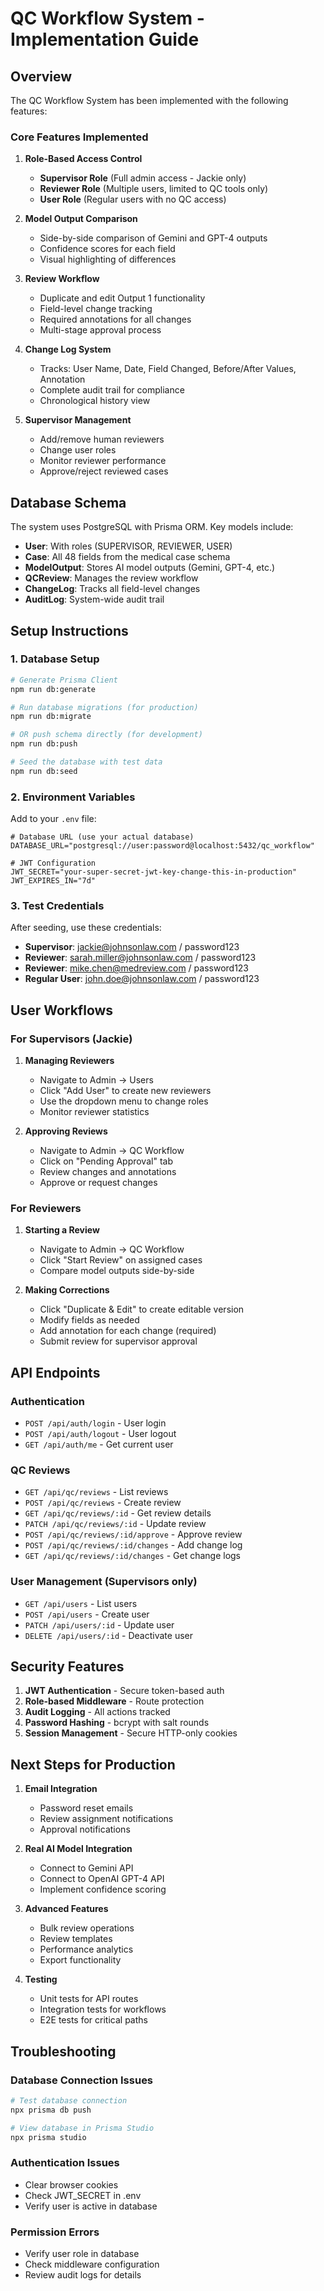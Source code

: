 # QC Workflow System - Implementation Guide

## Overview

The QC Workflow System has been implemented with the following features:

### Core Features Implemented

1. **Role-Based Access Control**
   - **Supervisor Role** (Full admin access - Jackie only)
   - **Reviewer Role** (Multiple users, limited to QC tools only)
   - **User Role** (Regular users with no QC access)

2. **Model Output Comparison**
   - Side-by-side comparison of Gemini and GPT-4 outputs
   - Confidence scores for each field
   - Visual highlighting of differences

3. **Review Workflow**
   - Duplicate and edit Output 1 functionality
   - Field-level change tracking
   - Required annotations for all changes
   - Multi-stage approval process

4. **Change Log System**
   - Tracks: User Name, Date, Field Changed, Before/After Values, Annotation
   - Complete audit trail for compliance
   - Chronological history view

5. **Supervisor Management**
   - Add/remove human reviewers
   - Change user roles
   - Monitor reviewer performance
   - Approve/reject reviewed cases

## Database Schema

The system uses PostgreSQL with Prisma ORM. Key models include:

- **User**: With roles (SUPERVISOR, REVIEWER, USER)
- **Case**: All 48 fields from the medical case schema
- **ModelOutput**: Stores AI model outputs (Gemini, GPT-4, etc.)
- **QCReview**: Manages the review workflow
- **ChangeLog**: Tracks all field-level changes
- **AuditLog**: System-wide audit trail

## Setup Instructions

### 1. Database Setup

```bash
# Generate Prisma Client
npm run db:generate

# Run database migrations (for production)
npm run db:migrate

# OR push schema directly (for development)
npm run db:push

# Seed the database with test data
npm run db:seed
```

### 2. Environment Variables

Add to your `.env` file:

```env
# Database URL (use your actual database)
DATABASE_URL="postgresql://user:password@localhost:5432/qc_workflow"

# JWT Configuration
JWT_SECRET="your-super-secret-jwt-key-change-this-in-production"
JWT_EXPIRES_IN="7d"
```

### 3. Test Credentials

After seeding, use these credentials:

- **Supervisor**: jackie@johnsonlaw.com / password123
- **Reviewer**: sarah.miller@johnsonlaw.com / password123
- **Reviewer**: mike.chen@medreview.com / password123
- **Regular User**: john.doe@johnsonlaw.com / password123

## User Workflows

### For Supervisors (Jackie)

1. **Managing Reviewers**
   - Navigate to Admin → Users
   - Click "Add User" to create new reviewers
   - Use the dropdown menu to change roles
   - Monitor reviewer statistics

2. **Approving Reviews**
   - Navigate to Admin → QC Workflow
   - Click on "Pending Approval" tab
   - Review changes and annotations
   - Approve or request changes

### For Reviewers

1. **Starting a Review**
   - Navigate to Admin → QC Workflow
   - Click "Start Review" on assigned cases
   - Compare model outputs side-by-side

2. **Making Corrections**
   - Click "Duplicate & Edit" to create editable version
   - Modify fields as needed
   - Add annotation for each change (required)
   - Submit review for supervisor approval

## API Endpoints

### Authentication
- `POST /api/auth/login` - User login
- `POST /api/auth/logout` - User logout
- `GET /api/auth/me` - Get current user

### QC Reviews
- `GET /api/qc/reviews` - List reviews
- `POST /api/qc/reviews` - Create review
- `GET /api/qc/reviews/:id` - Get review details
- `PATCH /api/qc/reviews/:id` - Update review
- `POST /api/qc/reviews/:id/approve` - Approve review
- `POST /api/qc/reviews/:id/changes` - Add change log
- `GET /api/qc/reviews/:id/changes` - Get change logs

### User Management (Supervisors only)
- `GET /api/users` - List users
- `POST /api/users` - Create user
- `PATCH /api/users/:id` - Update user
- `DELETE /api/users/:id` - Deactivate user

## Security Features

1. **JWT Authentication** - Secure token-based auth
2. **Role-based Middleware** - Route protection
3. **Audit Logging** - All actions tracked
4. **Password Hashing** - bcrypt with salt rounds
5. **Session Management** - Secure HTTP-only cookies

## Next Steps for Production

1. **Email Integration**
   - Password reset emails
   - Review assignment notifications
   - Approval notifications

2. **Real AI Model Integration**
   - Connect to Gemini API
   - Connect to OpenAI GPT-4 API
   - Implement confidence scoring

3. **Advanced Features**
   - Bulk review operations
   - Review templates
   - Performance analytics
   - Export functionality

4. **Testing**
   - Unit tests for API routes
   - Integration tests for workflows
   - E2E tests for critical paths

## Troubleshooting

### Database Connection Issues
```bash
# Test database connection
npx prisma db push

# View database in Prisma Studio
npx prisma studio
```

### Authentication Issues
- Clear browser cookies
- Check JWT_SECRET in .env
- Verify user is active in database

### Permission Errors
- Verify user role in database
- Check middleware configuration
- Review audit logs for details